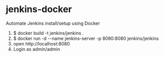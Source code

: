 # jenkins-docker
Automate Jenkins install/setup using Docker

1. $ docker build -t jenkins/jenkins .
2. $ docker run -d --name jenkins-server -p 8080:8080 jenkins/jenkins
3. open http://localhost:8080
4. Login as admin/admin
